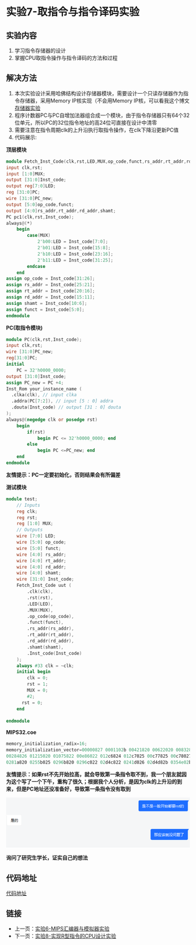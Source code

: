 # 实验7-取指令与指令译码实验

## 实验内容

1. 学习指令存储器的设计
2. 掌握CPU取指令操作与指令译码的方法和过程

## 解决方法

1. 本次实验设计采用哈佛结构设计存储器模块，需要设计一个只读存储器作为指令存储器，采用Memory IP核实现（不会用Memory
   IP核，可以看我这个博文[存储器实验](./Fifth_experiment.md)
2. 程序计数器PC与PC自增加法器组合成一个模块，由于指令存储器只有64个32位单元，所以PC的32位指令地址的高24位可直接在设计中清零
3. 需要注意在指令周期clk的上升沿执行取指令操作，在clk下降沿更新PC值
4. 代码展示:

**顶层模块**

```verilog
module Fetch_Inst_Code(clk,rst,LED,MUX,op_code,funct,rs_addr,rt_addr,rd_addr,shamt,Inst_code);
input clk,rst;
input [1:0]MUX;
output [31:0]Inst_code;
output reg[7:0]LED;
reg [31:0]PC;
wire [31:0]PC_new;
output [5:0]op_code,funct;
output [4:0]rs_addr,rt_addr,rd_addr,shamt;
PC pc1(clk,rst,Inst_code);
always@(*)
	begin
		case(MUX)
			2'b00:LED = Inst_code[7:0];
			2'b01:LED = Inst_code[15:8];
			2'b10:LED = Inst_code[23:16];
			2'b11:LED = Inst_code[31:25];
		endcase
	end
assign op_code = Inst_code[31:26];
assign rs_addr = Inst_code[25:21];
assign rt_addr = Inst_code[20:16];
assign rd_addr = Inst_code[15:11];
assign shamt = Inst_code[10:6];
assign funct = Inst_code[5:0];
endmodule
```

**PC(取指令模块)**

```verilog
module PC(clk,rst,Inst_code);
input clk,rst;
wire [31:0]PC_new;
reg[31:0]PC;
initial
	PC = 32'h0000_0000;
output [31:0]Inst_code;
assign PC_new = PC +4;
Inst_Rom your_instance_name (
  .clka(clk), // input clka
  .addra(PC[7:2]), // input [5 : 0] addra
  .douta(Inst_code) // output [31 : 0] douta
);
always@(negedge clk or posedge rst)
	begin
		if(rst)
			begin PC <= 32'h0000_0000; end
		else
			begin PC <=PC_new; end
	end
endmodule
```

**友情提示：PC一定要初始化，否则结果会有所偏差**

**测试模块**

```verilog
module test;
	// Inputs
	reg clk;
	reg rst;
	reg [1:0] MUX;
	// Outputs
	wire [7:0] LED;
	wire [5:0] op_code;
	wire [5:0] funct;
	wire [4:0] rs_addr;
	wire [4:0] rt_addr;
	wire [4:0] rd_addr;
	wire [4:0] shamt;
	wire [31:0] Inst_code;
	Fetch_Inst_Code uut (
		.clk(clk), 
		.rst(rst), 
		.LED(LED), 
		.MUX(MUX), 
		.op_code(op_code), 
		.funct(funct), 
		.rs_addr(rs_addr), 
		.rt_addr(rt_addr), 
		.rd_addr(rd_addr), 
		.shamt(shamt), 
		.Inst_code(Inst_code)
	);
	always #33 clk = ~clk;
	initial begin
		clk = 0;
		rst = 1;
		MUX = 0;
		#2;
      rst = 0;
	end
      
endmodule
```

**MIPS32.coe**

```verilog
memory_initialization_radix=16;
memory_initialization_vector=00000827 0001102b 00421820 00622020 00832820 00a33020 00463804 00a64820 01264004 
00284826 01215020 01075822 00e86022 012c6824 012c7025 00c77825 00c78027 00e38820 02289004 02239804 00f3a004 
0281a820 0255b025 0296b820 0296c022 02d4c822 0241d026 02d4d82b 0354e02b 02c2e820 0282f022 017af820;
```

**友情提示：如果rst不先开始拉高，就会导致第一条指令取不到，我一个朋友就因为这个写了一个下午，重构了很久；根据我个人分析，是因为clk的上升沿的到来，但是PC地址还没准备好，导致第一条指令没有取到**

![在这里插入图片描述](../image/image9.png)

**询问了研究生学长，证实自己的想法**

## 代码地址

[代码地址](../Seventh_experiment)

## 链接

* 上一页：[实验6-MIPS汇编器与模拟器实验](./Sixth_experiment.md)
* 下一页：[实验8-实现R型指令的CPU设计实验](./Eighth_experiment.md)